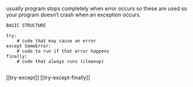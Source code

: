 usually program stops completely when error occurs so these are used so your program doesn’t crash when an exception occurs.

```
BASIC STRUCTURE

try:
    # code that may cause an error
except SomeError:
    # code to run if that error happens
finally:
    # code that always runs (cleanup)


```


[[try-except]]
[[try-except-finally]]